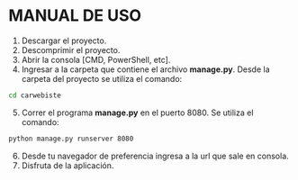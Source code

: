 # MANUAL DE USO
1. Descargar el proyecto.
2. Descomprimir el proyecto.
3. Abrir la consola [CMD, PowerShell, etc].
4. Ingresar a la carpeta que contiene el archivo __manage.py__. Desde la carpeta del proyecto se utiliza el comando:
```bash
cd carwebiste
```
5. Correr el programa __manage.py__ en el puerto 8080. Se utiliza el comando:
```bash
python manage.py runserver 8080
```
6. Desde tu navegador de preferencia ingresa a la url que sale en consola.
7. Disfruta de la aplicación.
